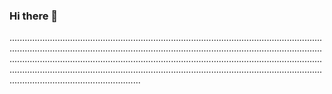 ### Hi there 👋

....................................................................................................................................................................................................................................................................................................................................................................................................................................................................................................................................................................